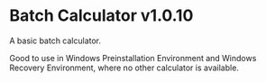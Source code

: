 # Batch Calculator v1.0.10
A basic batch calculator.

Good to use in Windows Preinstallation Environment and Windows Recovery Environment, where no other calculator is available.

